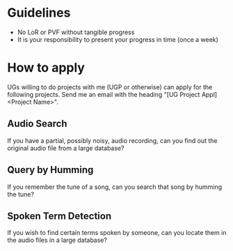 # Guidelines
- No LoR or PVF without tangible progress
- It is your responsibility to present your progress in time (once a week)

# How to apply
UGs willing to do projects with me (UGP or otherwise) can apply for the following projects. Send me an email with the heading "[UG Project Appl] \<Project Name\>".

<!-- NOTE: I have received a large number of requests for SURGE. I can accept your request if you can show me your progress on the problem you want to work on.
- Give me a detailed project proposal of what you will be doing. I have given you the problem (if not, take one of the following).
- If you are working with me already, give a presentation on your progress.
Mention if you have done an ML course with me before.
- I will accept your request only if you give a satisfactory presentation and proposal (1-2 pages). -->

<!-- ## Automatic Speech Recognition
Needs knowledge of machine learning and time series models taught in EE603A (MLSP). -->

<!-- ## Audio Analysis on Android
Needs knowledge of Android app development. It involves building a front end (on Android) for signal processing and machine learning tools (these tools will mostly run on a server). **Open for all, including junior undergrads**. Music knowledge is a plus. **Remote work** possible. You can also work on related machine learning problems side by side. -->

<!-- ## DCASE challenge
(http://dcase.community/challenge2021/task-few-shot-bioacoustic-event-detection)[http://dcase.community/challenge2021/task-few-shot-bioacoustic-event-detection] <br>
This is an annual international challenge on machine learning.
We are forming a team from IITK to participate for 2022. -->

## Audio Search
If you have a partial, possibly noisy, audio recording, can you find out the original audio file from a large database?

## Query by Humming
If you remember the tune of a song, can you search that song by humming the tune?

## Spoken Term Detection
If you wish to find certain terms spoken by someone, can you locate them in the audio files in a large database?

<!-- ## Models for Music Teaching
Involves working with our music teacher(s) to study learning behavior of students, and to make computational models of the same. You need to be **on campus** for this project. You can also work on machine learning aspects of it side by side. -->

<!-- ## Time Series Analysis for Air Quality Sensors
Building ML models for regression. Relevant papers: 
- Sonu Kumar Jha, Mohit Kumar, Vipul Arora, Sachchida Nand Tripathi, Vidyanand Motiram Motghare, and A. A. Shingare, “Domain adaptation based deep calibration of low-cost PM2.5 sensors”, IEEE Sensors Journal, 2021.
- Kalpit Yadav, Vipul Arora, Sonu Kumar Jha, Mohit Kumar, and Sachchida Nand Tripathi. "Few-shot calibration of low-cost air pollution (PM2. 5) sensors using meta-learning." arXiv preprint arXiv:2108.00640 (2021). -->
